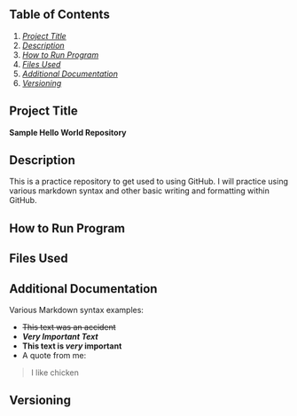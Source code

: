 ## Table of Contents
1. [_Project Title_](https://github.com/charlie-ahmer/Hello_World/blob/main/README.md#project-title)
2. [_Description_](https://github.com/charlie-ahmer/Hello_World/blob/main/README.md#description)
3. [_How to Run Program_](https://github.com/charlie-ahmer/Hello_World/blob/main/README.md#how-to-run-program)
4. [_Files Used_](https://github.com/charlie-ahmer/Hello_World/blob/main/README.md#files-used)
5. [_Additional Documentation_](https://github.com/charlie-ahmer/Hello_World/blob/main/README.md#additional-documentation)
6. [_Versioning_](https://github.com/charlie-ahmer/Hello_World/blob/main/README.md#versioning)

## Project Title

**Sample Hello World Repository**

## Description

This is a practice repository to get used to using GitHub. I will practice using various markdown syntax and other basic writing and formatting within GitHub. 

## How to Run Program

## Files Used

## Additional Documentation

Various Markdown syntax examples:
- ~~This text was an accident~~
- ***Very Important Text***
- **This text is _very_ important**
- A quote from me:
> I like chicken


## Versioning


